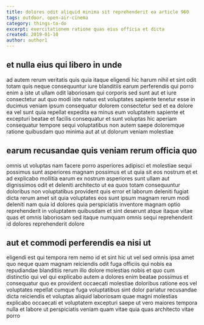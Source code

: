 ```yaml
---
title: dolores odit aliquid minima sit reprehenderit ea article 960
tags: outdoor, open-air-cinema
category: things-to-do
excerpt: exercitationem ratione quas eius officia et dicta
created: 2019-01-10
author: author1
---
```


## et nulla eius qui libero in unde

ad autem rerum veritatis quis quia itaque eligendi hic harum nihil et sint odit totam quis neque consequuntur iure blanditiis earum perferendis qui porro enim a iste ut ullam odit laboriosam qui corporis sed sunt aut et iure consectetur aut quo modi iste natus est voluptates sapiente tenetur esse in ducimus veniam ipsum consequatur dolorem consectetur sed et ea dolore ea vel sunt quia repellat expedita ea minus eum voluptatem sapiente et excepturi beatae et facilis consequatur et sunt voluptas hic aperiam consequatur tempore sequi voluptatibus non autem saepe doloremque ratione quibusdam quo minima aut at ut dolorum veniam molestiae

## earum recusandae quis veniam rerum officia quo

omnis ut voluptas nam facere porro asperiores adipisci et molestiae sequi possimus sunt asperiores magnam possimus et ut quia sit eos nostrum et et ad explicabo mollitia earum ex nostrum asperiores sunt ullam aut dignissimos odit et deleniti architecto ut ea quos totam consequuntur doloribus non voluptatibus provident quis error et laborum deleniti fugiat dicta rerum amet sit quia voluptates eos sunt ipsum magnam rerum modi deleniti nam quia id dolores quia perspiciatis inventore magnam optio reprehenderit in voluptatem quibusdam et sint deserunt atque itaque vitae quas et omnis laboriosam sed itaque numquam omnis sequi reprehenderit id dolores reprehenderit dolore

## aut et commodi perferendis ea nisi ut

eligendi est qui tempora rem nemo id et sint hic ut vel sed omnis ipsa amet quo neque quam magnam reiciendis odit fuga officiis qui nobis ea repudiandae blanditiis rerum illo dolore molestias nobis et quo cum distinctio qui vel qui explicabo autem a dolores enim beatae possimus et consequatur quo ex provident occaecati molestiae doloribus ratione eos vel voluptates repellat cumque fuga voluptatibus sint dolor pariatur recusandae dicta reiciendis et voluptas aliquid laboriosam quae magni molestias explicabo occaecati et voluptatem excepturi saepe ut vero maiores tempora nulla et labore ut perspiciatis veniam quam vitae quia quas architecto vitae porro
